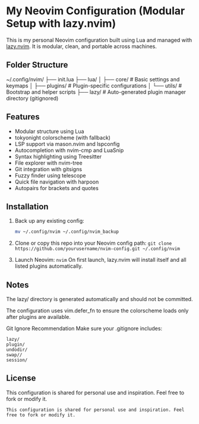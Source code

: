 
# My Neovim Configuration (Modular Setup with lazy.nvim)

This is my personal Neovim configuration built using Lua and managed with [lazy.nvim](https://github.com/folke/lazy.nvim). It is modular, clean, and portable across machines.

## Folder Structure
~/.config/nvim/
├── init.lua
├── lua/
│ ├── core/ # Basic settings and keymaps
│ ├── plugins/ # Plugin-specific configurations
│ └── utils/ # Bootstrap and helper scripts
├── lazy/ # Auto-generated plugin manager directory (gitignored)

## Features

- Modular structure using Lua
- tokyonight colorscheme (with fallback)
- LSP support via mason.nvim and lspconfig
- Autocompletion with nvim-cmp and LuaSnip
- Syntax highlighting using Treesitter
- File explorer with nvim-tree
- Git integration with gitsigns
- Fuzzy finder using telescope
- Quick file navigation with harpoon
- Autopairs for brackets and quotes

## Installation

1. Back up any existing config:
   ```sh
   mv ~/.config/nvim ~/.config/nvim_backup
2. Clone or copy this repo into your Neovim config path:
```git clone https://github.com/yourusername/nvim-config.git ~/.config/nvim```

3. Launch Neovim:
```nvim```
On first launch, lazy.nvim will install itself and all listed plugins automatically.
## Notes
The lazy/ directory is generated automatically and should not be committed.

The configuration uses vim.defer_fn to ensure the colorscheme loads only after plugins are available.

Git Ignore Recommendation
Make sure your .gitignore includes:

```# Neovim plugin manager cache
lazy/
plugin/
undodir/
swap//
session/
```
## License
This configuration is shared for personal use and inspiration. Feel free to fork or modify it.

```This configuration is shared for personal use and inspiration. Feel free to fork or modify it.```
